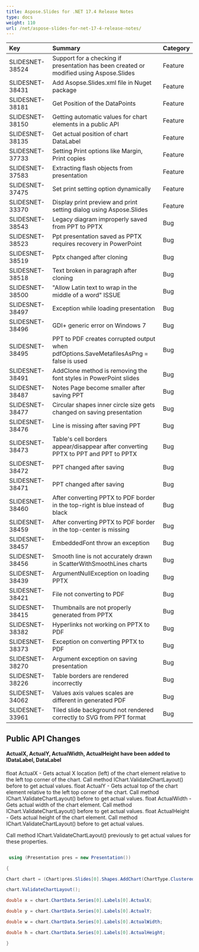```yaml
---
title: Aspose.Slides for .NET 17.4 Release Notes
type: docs
weight: 110
url: /net/aspose-slides-for-net-17-4-release-notes/
---
```


|**Key**|**Summary**|**Category**|
| :- | :- | :- |
|SLIDESNET-38524|Support for a checking if presentation has been created or modified using Aspose.Slides|Feature|
|SLIDESNET-38431|Add Asopse.Slides.xml file in Nuget package|Feature|
|SLIDESNET-38181|Get Position of the DataPoints|Feature|
|SLIDESNET-38150|Getting automatic values for chart elements in a public API|Feature|
|SLIDESNET-38135|Get actual position of chart DataLabel|Feature|
|SLIDESNET-37733|Setting Print options like Margin, Print copies|Feature|
|SLIDESNET-37583|Extracting flash objects from presentation|Feature|
|SLIDESNET-37475|Set print setting option dynamically|Feature|
|SLIDESNET-33370|Display print preview and print setting dialog using Aspose.Slides|Feature|
|SLIDESNET-38543|Legacy diagram improperly saved from PPT to PPTX|Bug|
|SLIDESNET-38523|Ppt presentation saved as PPTX requires recovery in PowerPoint|Bug|
|SLIDESNET-38519|Pptx changed after cloning|Bug|
|SLIDESNET-38518|Text broken in paragraph after cloning|Bug|
|SLIDESNET-38500|"Allow Latin text to wrap in the middle of a word" ISSUE|Bug|
|SLIDESNET-38497|Exception while loading presentation|Bug|
|SLIDESNET-38496|GDI+ generic error on Windows 7|Bug|
|SLIDESNET-38495|PPT to PDF creates corrupted output when pdfOptions.SaveMetafilesAsPng = false is used|Bug|
|SLIDESNET-38491|AddClone method is removing the font styles in PowerPoint slides|Bug|
|SLIDESNET-38487|Notes Page become smaller after saving PPT|Bug|
|SLIDESNET-38477|Circular shapes inner circle size gets changed on saving presentation|Bug|
|SLIDESNET-38476|Line is missing after saving PPT|Bug|
|SLIDESNET-38473|Table's cell borders appear/disappear after converting PPTX to PPT and PPT to PPTX|Bug|
|SLIDESNET-38472|PPT changed after saving|Bug|
|SLIDESNET-38471|PPT changed after saving|Bug|
|SLIDESNET-38460|After converting PPTX to PDF border in the top-right is blue instead of black|Bug|
|SLIDESNET-38459|After converting PPTX to PDF border in the top-center is missing|Bug|
|SLIDESNET-38457|EmbeddedFont throw an exception|Bug|
|SLIDESNET-38456|Smooth line is not accurately drawn in ScatterWithSmoothLines charts|Bug|
|SLIDESNET-38439|ArgumentNullException on loading PPTX|Bug|
|SLIDESNET-38421|File not converting to PDF|Bug|
|SLIDESNET-38415|Thumbnails are not properly generated from PPTX|Bug|
|SLIDESNET-38382|Hyperlinks not working on PPTX to PDF|Bug|
|SLIDESNET-38373|Exception on converting PPTX to PDF|Bug|
|SLIDESNET-38270|Argument exception on saving presentation|Bug|
|SLIDESNET-38226|Table borders are rendered incorrectly|Bug|
|SLIDESNET-34062|Values axis values scales are different in generated PDF|Bug|
|SLIDESNET-33961|Tiled slide background not rendered correctly to SVG from PPT format|Bug|
## **Public API Changes**

#### **ActualX, ActualY, ActualWidth, ActualHeight have been added to IDataLabel, DataLabel**
float ActualX - Gets actual X location (left) of the chart element relative to the left top corner of the chart. Call method IChart.ValidateChartLayout() before to get actual values.
float ActualY - Gets actual top of the chart element relative to the left top corner of the chart. Call method IChart.ValidateChartLayout() before to get actual values.
float ActualWidth - Gets actual width of the chart element. Call method IChart.ValidateChartLayout() before to get actual values.
float ActualHeight - Gets actual height of the chart element. Call method IChart.ValidateChartLayout() before to get actual values.

Call method IChart.ValidateChartLayout() previously to get actual values for these properties.

``` csharp

 using (Presentation pres = new Presentation())

{

Chart chart = (Chart)pres.Slides[0].Shapes.AddChart(ChartType.ClusteredColumn, 100, 100, 500, 350);

chart.ValidateChartLayout();

double x = chart.ChartData.Series[0].Labels[0].ActualX;

double y = chart.ChartData.Series[0].Labels[0].ActualY;

double w = chart.ChartData.Series[0].Labels[0].ActualWidth;

double h = chart.ChartData.Series[0].Labels[0].ActualHeight;

}

``` 
